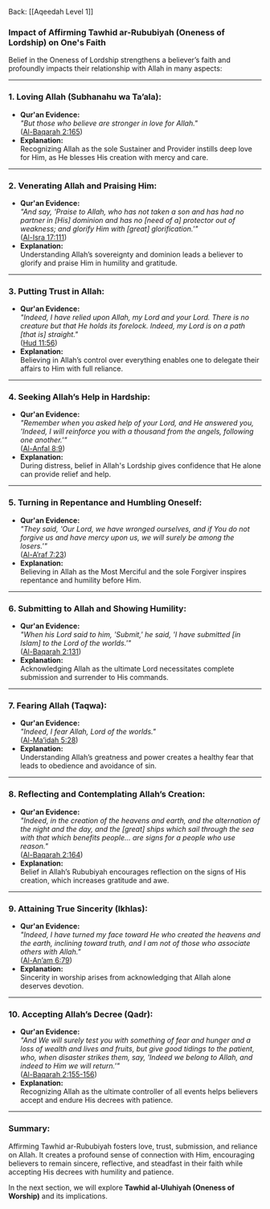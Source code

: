Back: [[Aqeedah Level 1]]

### **Impact of Affirming Tawhid ar-Rububiyah (Oneness of Lordship) on One's Faith**

Belief in the Oneness of Lordship strengthens a believer’s faith and profoundly impacts their relationship with Allah in many aspects:

---

### **1. Loving Allah (Subhanahu wa Ta’ala):**

- **Qur'an Evidence:**  
    _"But those who believe are stronger in love for Allah."_  
    ([Al-Baqarah 2:165](https://quran.com/2/165))
- **Explanation:**  
    Recognizing Allah as the sole Sustainer and Provider instills deep love for Him, as He blesses His creation with mercy and care.

---

### **2. Venerating Allah and Praising Him:**

- **Qur'an Evidence:**  
    _"And say, 'Praise to Allah, who has not taken a son and has had no partner in [His] dominion and has no [need of a] protector out of weakness; and glorify Him with [great] glorification.'"_  
    ([Al-Isra 17:111](https://quran.com/17/111))
- **Explanation:**  
    Understanding Allah’s sovereignty and dominion leads a believer to glorify and praise Him in humility and gratitude.

---

### **3. Putting Trust in Allah:**

- **Qur'an Evidence:**  
    _"Indeed, I have relied upon Allah, my Lord and your Lord. There is no creature but that He holds its forelock. Indeed, my Lord is on a path [that is] straight."_  
    ([Hud 11:56](https://quran.com/11/56))
- **Explanation:**  
    Believing in Allah’s control over everything enables one to delegate their affairs to Him with full reliance.

---

### **4. Seeking Allah’s Help in Hardship:**

- **Qur'an Evidence:**  
    _"Remember when you asked help of your Lord, and He answered you, 'Indeed, I will reinforce you with a thousand from the angels, following one another.'"_  
    ([Al-Anfal 8:9](https://quran.com/8/9))
- **Explanation:**  
    During distress, belief in Allah's Lordship gives confidence that He alone can provide relief and help.

---

### **5. Turning in Repentance and Humbling Oneself:**

- **Qur'an Evidence:**  
    _"They said, 'Our Lord, we have wronged ourselves, and if You do not forgive us and have mercy upon us, we will surely be among the losers.'"_  
    ([Al-A’raf 7:23](https://quran.com/7/23))
- **Explanation:**  
    Believing in Allah as the Most Merciful and the sole Forgiver inspires repentance and humility before Him.

---

### **6. Submitting to Allah and Showing Humility:**

- **Qur'an Evidence:**  
    _"When his Lord said to him, 'Submit,' he said, 'I have submitted [in Islam] to the Lord of the worlds.'"_  
    ([Al-Baqarah 2:131](https://quran.com/2/131))
- **Explanation:**  
    Acknowledging Allah as the ultimate Lord necessitates complete submission and surrender to His commands.

---

### **7. Fearing Allah (Taqwa):**

- **Qur'an Evidence:**  
    _"Indeed, I fear Allah, Lord of the worlds."_  
    ([Al-Ma’idah 5:28](https://quran.com/5/28))
- **Explanation:**  
    Understanding Allah’s greatness and power creates a healthy fear that leads to obedience and avoidance of sin.

---

### **8. Reflecting and Contemplating Allah’s Creation:**

- **Qur'an Evidence:**  
    _"Indeed, in the creation of the heavens and earth, and the alternation of the night and the day, and the [great] ships which sail through the sea with that which benefits people... are signs for a people who use reason."_  
    ([Al-Baqarah 2:164](https://quran.com/2/164))
- **Explanation:**  
    Belief in Allah’s Rububiyah encourages reflection on the signs of His creation, which increases gratitude and awe.

---

### **9. Attaining True Sincerity (Ikhlas):**

- **Qur'an Evidence:**  
    _"Indeed, I have turned my face toward He who created the heavens and the earth, inclining toward truth, and I am not of those who associate others with Allah."_  
    ([Al-An’am 6:79](https://quran.com/6/79))
- **Explanation:**  
    Sincerity in worship arises from acknowledging that Allah alone deserves devotion.

---

### **10. Accepting Allah’s Decree (Qadr):**

- **Qur'an Evidence:**  
    _"And We will surely test you with something of fear and hunger and a loss of wealth and lives and fruits, but give good tidings to the patient, who, when disaster strikes them, say, 'Indeed we belong to Allah, and indeed to Him we will return.'"_  
    ([Al-Baqarah 2:155-156](https://quran.com/2/155))
- **Explanation:**  
    Recognizing Allah as the ultimate controller of all events helps believers accept and endure His decrees with patience.

---

### **Summary:**

Affirming Tawhid ar-Rububiyah fosters love, trust, submission, and reliance on Allah. It creates a profound sense of connection with Him, encouraging believers to remain sincere, reflective, and steadfast in their faith while accepting His decrees with humility and patience.

In the next section, we will explore **Tawhid al-Uluhiyah (Oneness of Worship)** and its implications.